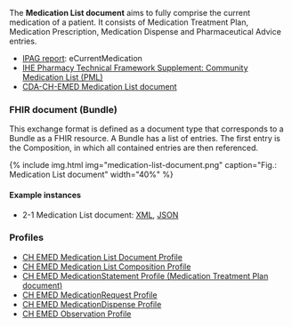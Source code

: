 The **Medication List document** aims to fully comprise the current medication of a patient. It consists of Medication Treatment Plan, Medication Prescription, Medication Dispense and Pharmaceutical Advice entries.

* [IPAG report](https://www.e-health-suisse.ch/fileadmin/user_upload/Dokumente/2017/D/170607_Bericht_eMedikation_IPAG.pdf): eCurrentMedication
* [IHE Pharmacy Technical Framework Supplement: Community Medication List (PML)](https://www.ihe.net/uploadedFiles/Documents/Pharmacy/IHE_Pharmacy_Suppl_PML.pdf)
* [CDA-CH-EMED Medication List document](https://art-decor.org/art-decor/decor-templates--cdachemed-?section=templates&id=2.16.756.5.30.1.1.10.1.13)  


### FHIR document (Bundle)
This exchange format is defined as a document type that corresponds to a Bundle as a FHIR resource. A Bundle has a list of entries. The first entry is the Composition, in which all contained entries are then referenced.

{% include img.html img="medication-list-document.png" caption="Fig.: Medication List document" width="40%" %}

#### Example instances
* 2-1 Medication List document: [XML](Bundle-2-1-MedicationList.xml.html), [JSON](Bundle-2-1-MedicationList.json.html)

### Profiles
* [CH EMED Medication List Document Profile](StructureDefinition-ch-emed-document-medicationlist.html)
* [CH EMED Medication List Composition Profile](StructureDefinition-ch-emed-composition-medicationlist.html)
* [CH EMED MedicationStatement Profile (Medication Treatment Plan document)](StructureDefinition-ch-emed-medicationstatement-treatmentplan.html)
* [CH EMED MedicationRequest Profile](StructureDefinition-ch-emed-medicationrequest.html)
* [CH EMED MedicationDispense Profile](StructureDefinition-ch-emed-medicationdispense.html)
* [CH EMED Observation Profile](StructureDefinition-ch-emed-observation.html)
